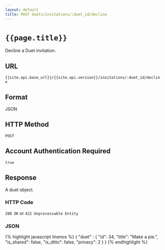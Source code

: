```yaml
---
layout: default
title: POST duets/invitations/:duet_id/decline
---
```

# `{{page.title}}`

Decline a Duet invitation.

## URL

`{{site.api.base_url}}/{{site.api.version}}/invitations/:duet_id/decline`

## Format

JSON

## HTTP Method

`POST`

## Account Authentication Required

`true`

## Response

A duet object.

### HTTP Code

`200 OK` or `422 Unprocessable Entity`

### JSON

{% highlight javascript linenos %}
{
    "duet" : {
      "id": 34,
      "title": "Make a pie.",
      "is_shared": false,
      "is_ditto": false,
      "privacy": 2
    }
}
{% endhighlight %}